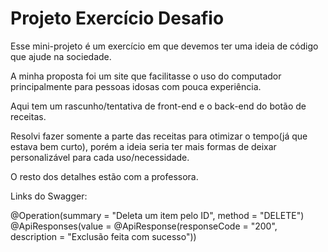 # Projeto Exercício Desafio #

Esse mini-projeto é um exercício em que devemos ter uma ideia de código que ajude na sociedade.

A minha proposta foi um site que facilitasse o uso do computador principalmente para pessoas idosas com pouca experiência.

Aqui tem um rascunho/tentativa de front-end e o back-end do botão de receitas.

Resolvi fazer somente a parte das receitas para otimizar o tempo(já que estava bem curto), porém a ideia seria ter mais formas de deixar personalizável para cada uso/necessidade.

O resto dos detalhes estão com a professora.

Links do Swagger:

@Operation(summary = "Deleta um item pelo ID", method = "DELETE")
@ApiResponses(value = @ApiResponse(responseCode = "200", description = "Exclusão feita com sucesso"))